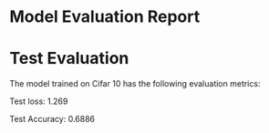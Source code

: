 
Model Evaluation Report
=======================

# Test Evaluation


The model trained on Cifar 10 has the following evaluation metrics: 

Test loss: 1.269 

Test Accuracy: 0.6886